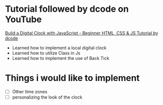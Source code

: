 # Tutorial followed by dcode on YouTube #
[Build a Digital Clock with JavaScript - Beginner HTML, CSS & JS Tutorial by dcode](https://www.youtube.com/watch?v=JXHgDS8rIkM "Build a Digital Clock with JavaScript - Beginner HTML, CSS & JS Tutorial")
* Learned how to implement a local digital clock
* Learned how to utilize Class in Js
* Learned how to implement the use of Back Tick

# Things i would like to implement #
- [ ] Other time zones
- [ ] personalizing the look of the clock
